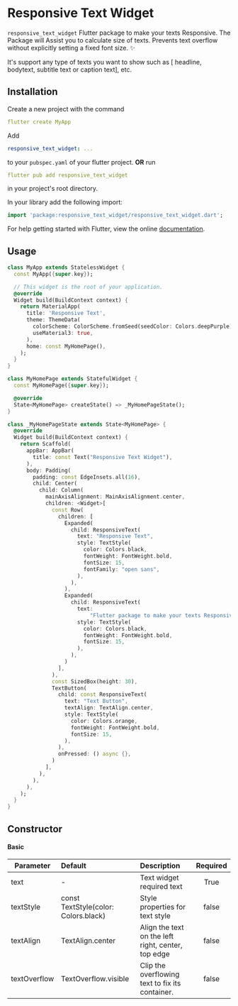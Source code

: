 <!--
This README describes the package. If you publish this package to pub.dev,
this README's contents appear on the landing page for your package.

For information about how to write a good package README, see the guide for
[writing package pages](https://dart.dev/guides/libraries/writing-package-pages).

For general information about developing packages, see the Dart guide for
[creating packages](https://dart.dev/guides/libraries/create-library-packages)
and the Flutter guide for
[developing packages and plugins](https://flutter.dev/developing-packages).
-->


# Responsive Text Widget

```responsive_text_widget```  Flutter package to make your texts Responsive. The Package will Assist you to calculate size of texts. Prevents text overflow without explicitly setting a fixed font size. ✨

It's support any type of texts you want to show such as [ headline, bodytext, subtitle text or caption text], etc.


## Installation

Create a new project with the command

```yaml
flutter create MyApp
```

Add

```yaml
responsive_text_widget: ...
```

to your `pubspec.yaml` of your flutter project.
**OR**
run

```yaml
flutter pub add responsive_text_widget
```

in your project's root directory.

In your library add the following import:

```dart
import 'package:responsive_text_widget/responsive_text_widget.dart';
```

For help getting started with Flutter, view the online [documentation](https://flutter.io/).

## Usage

```dart
class MyApp extends StatelessWidget {
  const MyApp({super.key});

  // This widget is the root of your application.
  @override
  Widget build(BuildContext context) {
    return MaterialApp(
      title: 'Responsive Text',
      theme: ThemeData(
        colorScheme: ColorScheme.fromSeed(seedColor: Colors.deepPurple),
        useMaterial3: true,
      ),
      home: const MyHomePage(),
    );
  }
}

class MyHomePage extends StatefulWidget {
  const MyHomePage({super.key});

  @override
  State<MyHomePage> createState() => _MyHomePageState();
}

class _MyHomePageState extends State<MyHomePage> {
  @override
  Widget build(BuildContext context) {
    return Scaffold(
      appBar: AppBar(
        title: const Text("Responsive Text Widget"),
      ),
      body: Padding(
        padding: const EdgeInsets.all(16),
        child: Center(
          child: Column(
            mainAxisAlignment: MainAxisAlignment.center,
            children: <Widget>[
              const Row(
                children: [
                  Expanded(
                    child: ResponsiveText(
                      text: "Responsive Text",
                      style: TextStyle(
                        color: Colors.black,
                        fontWeight: FontWeight.bold,
                        fontSize: 15,
                        fontFamily: "open sans",
                      ),
                    ),
                  ),
                  Expanded(
                    child: ResponsiveText(
                      text:
                          "Flutter package to make your texts Responsive. The Package will Assist you to calculate size of texts.",
                      style: TextStyle(
                        color: Colors.black,
                        fontWeight: FontWeight.bold,
                        fontSize: 15,
                      ),
                    ),
                  )
                ],
              ),
              const SizedBox(height: 30),
              TextButton(
                child: const ResponsiveText(
                  text: "Text Button",
                  textAlign: TextAlign.center,
                  style: TextStyle(
                    color: Colors.orange,
                    fontWeight: FontWeight.bold,
                    fontSize: 15,
                  ),
                ),
                onPressed: () async {},
              )
            ],
          ),
        ),
      ),
    );
  }
}
```


## Constructor

#### Basic

| Parameter    | Default                                                                                          | Description                                        | Required |
|--------------|:-------------------------------------------------------------------------------------------------|:---------------------------------------------------|:--------:|
| text         | -                                                                                                | Text widget required text                          |   True   |
| textStyle    | const TextStyle(color: Colors.black)                                                             | Style properties for text style                    |  false   |
| textAlign    | TextAlign.center                                                                                 | Align the text on the left right, center, top edge |  false   |
| textOverflow | TextOverflow.visible                                                                             | Clip the overflowing text to fix its container.    |  false   |
